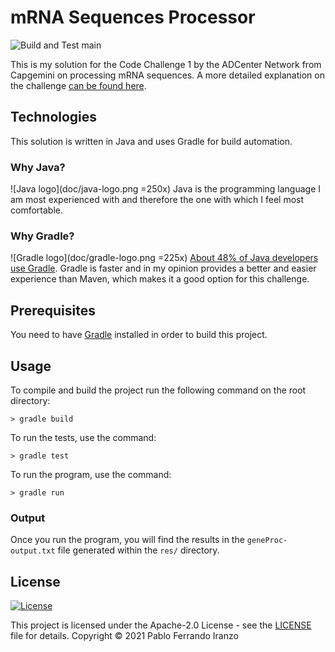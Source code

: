 # mRNA Sequences Processor

![Build and Test main](https://github.com/pabferir/mRNA-Sequences-Processor/actions/workflows/gradle.yml/badge.svg)

This is my solution for the Code Challenge 1 by the ADCenter Network from Capgemini on processing mRNA sequences. A more
detailed explanation on the challenge [can be found here]((doc/ADCenter_Network_Code_Challenge_Processing_mRNA_Sequences.pdf)).

## Technologies
This solution is written in Java and uses Gradle for build automation.

### Why Java?
![Java logo](doc/java-logo.png =250x)
Java is the programming language I am most experienced with and therefore the one with which I feel most comfortable.

### Why Gradle?
![Gradle logo](doc/gradle-logo.png =225x)
[About 48% of Java developers use Gradle](https://www.jetbrains.com/lp/devecosystem-2020/java/). Gradle is faster and in 
my opinion provides a better and easier experience than Maven, which makes it a good option for this challenge.

## Prerequisites
You need to have [Gradle](https://gradle.org/install/) installed in order to build this project.

## Usage

To compile and build the project run the following command on the root directory:
```
> gradle build
```
To run the tests, use the command:
```
> gradle test
```
To run the program, use the command:
```
> gradle run
```

### Output
Once you run the program, you will find the results in the `geneProc-output.txt` file generated within the `res/` directory.

## License

[![License](https://img.shields.io/badge/License-Apache%202.0-blue.svg)](https://opensource.org/licenses/Apache-2.0)

This project is licensed under the Apache-2.0 License - see the [LICENSE](LICENSE) file for details.
Copyright © 2021 Pablo Ferrando Iranzo
